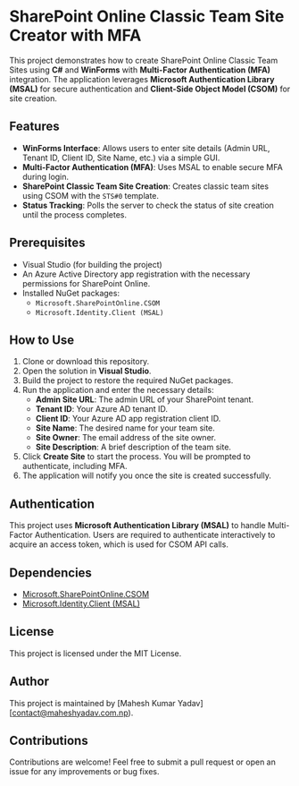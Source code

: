 # SharePoint Online Classic Team Site Creator with MFA

This project demonstrates how to create SharePoint Online Classic Team Sites using **C#** and **WinForms** with **Multi-Factor Authentication (MFA)** integration. The application leverages **Microsoft Authentication Library (MSAL)** for secure authentication and **Client-Side Object Model (CSOM)** for site creation.

## Features
- **WinForms Interface**: Allows users to enter site details (Admin URL, Tenant ID, Client ID, Site Name, etc.) via a simple GUI.
- **Multi-Factor Authentication (MFA)**: Uses MSAL to enable secure MFA during login.
- **SharePoint Classic Team Site Creation**: Creates classic team sites using CSOM with the `STS#0` template.
- **Status Tracking**: Polls the server to check the status of site creation until the process completes.

## Prerequisites
- Visual Studio (for building the project)
- An Azure Active Directory app registration with the necessary permissions for SharePoint Online.
- Installed NuGet packages:
  - `Microsoft.SharePointOnline.CSOM`
  - `Microsoft.Identity.Client (MSAL)`

## How to Use
1. Clone or download this repository.
2. Open the solution in **Visual Studio**.
3. Build the project to restore the required NuGet packages.
4. Run the application and enter the necessary details:
   - **Admin Site URL**: The admin URL of your SharePoint tenant.
   - **Tenant ID**: Your Azure AD tenant ID.
   - **Client ID**: Your Azure AD app registration client ID.
   - **Site Name**: The desired name for your team site.
   - **Site Owner**: The email address of the site owner.
   - **Site Description**: A brief description of the team site.
5. Click **Create Site** to start the process. You will be prompted to authenticate, including MFA.
6. The application will notify you once the site is created successfully.

## Authentication
This project uses **Microsoft Authentication Library (MSAL)** to handle Multi-Factor Authentication. Users are required to authenticate interactively to acquire an access token, which is used for CSOM API calls.

## Dependencies
- [Microsoft.SharePointOnline.CSOM](https://www.nuget.org/packages/Microsoft.SharePointOnline.CSOM/)
- [Microsoft.Identity.Client (MSAL)](https://www.nuget.org/packages/Microsoft.Identity.Client/)

## License
This project is licensed under the MIT License. 

## Author
This project is maintained by [Mahesh Kumar Yadav][contact@maheshyadav.com.np).

## Contributions
Contributions are welcome! Feel free to submit a pull request or open an issue for any improvements or bug fixes.
